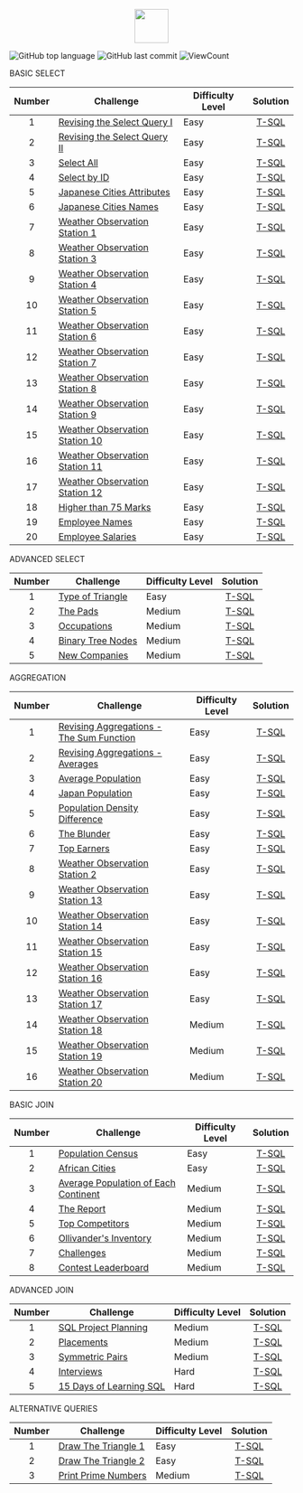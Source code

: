 
<p align="center">  
        <img height=60 src="https://hrcdn.net/community-frontend/assets/brand/logo-new-white-green-a5cb16e0ae.svg"> 
        
</p>

![GitHub top language](https://img.shields.io/github/languages/top/mBohunickaCharles/SQL_HackerRank?style=flat)
![GitHub last commit](https://img.shields.io/github/last-commit/mBohunickaCharles/SQL_HackerRank?style=flat)
![ViewCount](https://views.whatilearened.today/views/github/mBohunickaCharles/SQL_HackerRank.svg?cache=remove)

BASIC SELECT

| Number | Challenge | Difficulty Level | Solution |
|:------:|-----------|------------------|:--------:|
| 1 | [Revising the Select Query I](https://www.hackerrank.com/challenges/revising-the-select-query/problem) | Easy | [T-SQL](Basic_Select/revising_the_select_query_I.sql) |
| 2 | [Revising the Select Query II](https://www.hackerrank.com/challenges/revising-the-select-query-2/problem) | Easy | [T-SQL](Basic_Select/revising_the_select_query_II.sql) |
| 3 | [Select All](https://www.hackerrank.com/challenges/select-all-sql/problem) | Easy | [T-SQL](Basic_Select/select_all.sql) |
| 4 | [Select by ID](https://www.hackerrank.com/challenges/select-by-id/problem) | Easy | [T-SQL](Basic_Selectselect_by_id.sql) |
| 5 | [Japanese Cities Attributes](https://www.hackerrank.com/challenges/japanese-cities-attributes/problem) | Easy | [T-SQL](Basic_Select/japanes_cities_attributes.sql) |
| 6 | [Japanese Cities Names](https://www.hackerrank.com/challenges/japanese-cities-name/problem) | Easy | [T-SQL](Basic_Select/japanese_cities_names.sql) |
| 7 | [Weather Observation Station 1](https://www.hackerrank.com/challenges/weather-observation-station-1/problem) | Easy | [T-SQL](Basic_Select/weather_observation_station_1.sql) |
| 8 | [Weather Observation Station 3](https://www.hackerrank.com/challenges/weather-observation-station-3/problem) | Easy | [T-SQL](Basic_Select/weather_observation_station_3.sql) |
| 9 | [Weather Observation Station 4](https://www.hackerrank.com/challenges/weather-observation-station-4/problem) | Easy | [T-SQL](Basic_Select/weather_observation_station_4.sql) |
| 10| [Weather Observation Station 5](https://www.hackerrank.com/challenges/weather-observation-station-5/problem) | Easy | [T-SQL](Basic_Select/weather_observation_station_5.sql) |
| 11| [Weather Observation Station 6](https://www.hackerrank.com/challenges/weather-observation-station-6/problem) | Easy | [T-SQL](Basic_Select/weather_observation_station_6.sql) |
| 12| [Weather Observation Station 7](https://www.hackerrank.com/challenges/weather-observation-station-7/problem) | Easy | [T-SQL](Basic_Select/weather_observation_station_7.sql) |
| 13| [Weather Observation Station 8](https://www.hackerrank.com/challenges/weather-observation-station-8/problem) | Easy | [T-SQL](Basic_Select/weather_observation_station_8.sql) |
| 14| [Weather Observation Station 9](https://www.hackerrank.com/challenges/weather-observation-station-9/problem) | Easy | [T-SQL](Basic_Select/weather_observation_station_9.sql) |
| 15| [Weather Observation Station 10](https://www.hackerrank.com/challenges/weather-observation-station-10/problem) | Easy | [T-SQL](Basic_Select/weather_observation_station_10.sql) |
| 16| [Weather Observation Station 11](https://www.hackerrank.com/challenges/weather-observation-station-11/problem) | Easy | [T-SQL](Basic_Select/weather_observation_station_11.sql) |
| 17| [Weather Observation Station 12          ](https://www.hackerrank.com/challenges/weather-observation-station-12/problem) | Easy | [T-SQL](Basic_Select/weather_observation_station_12.sql) |
| 18| [Higher than 75 Marks](https://www.hackerrank.com/challenges/more-than-75-marks/problem) | Easy | [T-SQL](Basic_Select/higher_than_75_marks.sql) |
| 19| [Employee Names](https://www.hackerrank.com/challenges/name-of-employees/problem) | Easy | [T-SQL](Basic_Select/employee_names.sql) |
| 20| [Employee Salaries](https://www.hackerrank.com/challenges/salary-of-employees/problem) | Easy | [T-SQL](Basic_Select/employee_salaries) |


ADVANCED SELECT

| Number | Challenge | Difficulty Level | Solution |
|:------:|-----------|------------------|:--------:|
| 1 | [Type of Triangle                        ](https://www.hackerrank.com/challenges/what-type-of-triangle/problem) | Easy | [T-SQL](Advanced_Select/type_of_triangle.sql) |
| 2 | [The Pads](https://www.hackerrank.com/challenges/the-pads/problem) | Medium | [T-SQL](Advanced_Select/the_pads.sql) |
| 3 | [Occupations](https://www.hackerrank.com/challenges/occupations/problem) | Medium | [T-SQL](Advanced_Select/occupations.sql) |
| 4 | [Binary Tree Nodes](https://www.hackerrank.com/challenges/binary-search-tree-1/problem) | Medium | [T-SQL](Advanced_Select/binary_tree_nodes.sql) |
| 5 | [New Companies](https://www.hackerrank.com/challenges/the-company/problem) | Medium | [T-SQL](Advanced_Select/new_companies.sql) |



AGGREGATION

| Number | Challenge | Difficulty Level | Solution |
|:------:|-----------|------------------|:--------:|
| 1 | [Revising Aggregations - The Sum Function](https://www.hackerrank.com/challenges/revising-aggregations-sum/problem) | Easy | [T-SQL](Aggregation/revising_aggregations_the_sum_function.sql) |
| 2 | [Revising Aggregations - Averages](https://www.hackerrank.com/challenges/revising-aggregations-the-average-function/problem) | Easy | [T-SQL](Aggregation/revising_aggregations_average.sql) |
| 3 | [Average Population](https://www.hackerrank.com/challenges/average-population/problem) | Easy | [T-SQL](Aggregation/average_population.sql) |
| 4 | [Japan Population](https://www.hackerrank.com/challenges/japan-population/problem) | Easy | [T-SQL](Aggregation/japan_population.sql) |
| 5 | [Population Density Difference](https://www.hackerrank.com/challenges/population-density-difference/problem) | Easy | [T-SQL](Aggregation/population_density_difference.sql) |
| 6 | [The Blunder](https://www.hackerrank.com/challenges/the-blunder/problem) | Easy | [T-SQL](Aggregation/the_blunder.sql) |
| 7 | [Top Earners](https://www.hackerrank.com/challenges/earnings-of-employees/problem) | Easy | [T-SQL](Aggregation/top_earners.sql) |
| 8 | [Weather Observation Station 2](https://www.hackerrank.com/challenges/weather-observation-station-2/problem) | Easy | [T-SQL](Aggregation/weather_observation_station_2.sql) |
| 9 | [Weather Observation Station 13](https://www.hackerrank.com/challenges/weather-observation-station-13/problem) | Easy | [T-SQL](Aggregation/weather_observation_station_13.sql) |
| 10| [Weather Observation Station 14](https://www.hackerrank.com/challenges/weather-observation-station-14/problem) | Easy | [T-SQL](Aggregation/weather_observation_station_14.sql) |
| 11| [Weather Observation Station 15](https://www.hackerrank.com/challenges/weather-observation-station-15/problem) | Easy | [T-SQL](Aggregation/weather_observation_station_15.sql) |
| 12| [Weather Observation Station 16](https://www.hackerrank.com/challenges/weather-observation-station-16/problem) | Easy | [T-SQL](Aggregation/weather_observation_station_16.sql) |
| 13| [Weather Observation Station 17](https://www.hackerrank.com/challenges/weather-observation-station-17/problem) | Easy | [T-SQL](Aggregation/weather_observation_station_17.sql) |
| 14| [Weather Observation Station 18](https://www.hackerrank.com/challenges/weather-observation-station-18/problem) | Medium | [T-SQL](Aggregation/weather_observation_station_18.sql) |
| 15| [Weather Observation Station 19](https://www.hackerrank.com/challenges/weather-observation-station-19/problem) | Medium | [T-SQL](Aggregation/weather_observation_station_19.sql) |
| 16| [Weather Observation Station 20](https://www.hackerrank.com/challenges/weather-observation-station-20/problem) | Medium | [T-SQL](Aggregation/weather_observation_station_20.sql) |



BASIC JOIN

| Number | Challenge | Difficulty Level | Solution |
|:------:|-----------|------------------|:--------:|
| 1 | [Population Census](https://www.hackerrank.com/challenges/asian-population/problem) | Easy | [T-SQL](Basic_Join/population_census.sql) |
| 2 | [African Cities](https://www.hackerrank.com/challenges/african-cities/problem) | Easy | [T-SQL](Basic_Join/african_cities.sql) |
| 3 | [Average Population of Each Continent](https://www.hackerrank.com/challenges/average-population-of-each-continent/problem) | Medium | [T-SQL](Basic_Join/average_population_of_each_continent.sql) |
| 4 | [The Report](https://www.hackerrank.com/challenges/the-report/problem) | Medium | [T-SQL](Basic_Join/the_report.sql) |
| 5 | [Top Competitors](https://www.hackerrank.com/challenges/full-score/problem) | Medium | [T-SQL](Basic_Join/top_competitors.sql) |
| 6 | [Ollivander's Inventory](https://www.hackerrank.com/challenges/harry-potter-and-wands/problem) | Medium | [T-SQL](Basic_Join/ollivanders_inventory.sql) |
| 7 | [Challenges](https://www.hackerrank.com/challenges/challenges/problem) | Medium | [T-SQL](Basic_Join/challenges.sql) |
| 8 | [Contest Leaderboard](https://www.hackerrank.com/challenges/contest-leaderboard/problem) | Medium | [T-SQL](Basic_Join/contest_leaderboard.sql) |




ADVANCED JOIN

| Number | Challenge | Difficulty Level | Solution |
|:------:|-----------|------------------|:--------:|
| 1 | [SQL Project Planning](https://www.hackerrank.com/challenges/sql-projects/problem) | Medium | [T-SQL](Advanced_Join/sql_project_planning.sql) |
| 2 | [Placements](https://www.hackerrank.com/challenges/placements/problem) | Medium | [T-SQL](Advanced_Join/placements.sql) |
| 3 | [Symmetric Pairs](https://www.hackerrank.com/challenges/symmetric-pairs/problem) | Medium | [T-SQL](Advanced_Join/symmetric_pairs.sql) |
| 4 | [Interviews](https://www.hackerrank.com/challenges/interviews/problem) | Hard | [T-SQL](Advanced_Join/interviews.sql) |
| 5 | [15 Days of Learning SQL](https://www.hackerrank.com/challenges/15-days-of-learning-sql/problem) | Hard | [T-SQL](Advanced_Join/15_days_of_learning_sql.sql) |

ALTERNATIVE QUERIES

| Number | Challenge | Difficulty Level | Solution |
|:------:|-----------|------------------|:--------:|
| 1 | [Draw The Triangle 1](https://www.hackerrank.com/challenges/draw-the-triangle-1/problem) | Easy | [T-SQL](Alternative_Queries/draw_the_triangle_1.sql) |
| 2 | [Draw The Triangle 2](https://www.hackerrank.com/challenges/draw-the-triangle-2/problem) | Easy | [T-SQL](Alternative_Queries/draw_the_triangle_2.sql) |
| 3 | [Print Prime Numbers](https://www.hackerrank.com/challenges/print-prime-numbers/problem) | Medium | [T-SQL](Alternative_Queries/print_prime_numbers.sql) |
